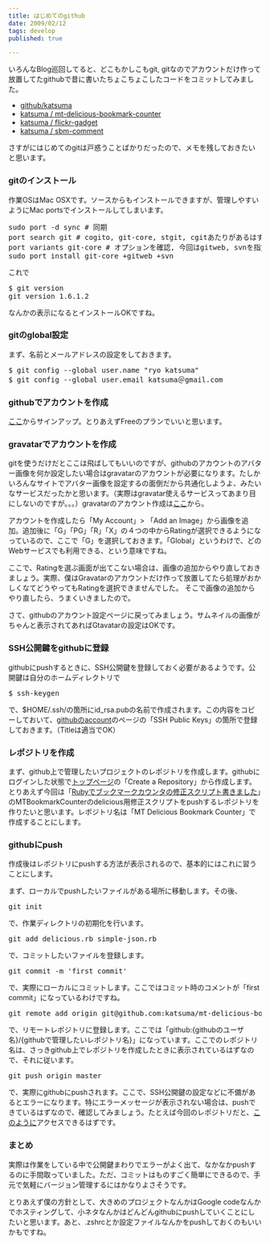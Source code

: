 ```yaml
---
title: はじめてのgithub
date: 2009/02/12
tags: develop
published: true

---
```


<p>いろんなBlog巡回してると、どこもかしこもgit, gitなのでアカウントだけ作って放置してたgithubで昔に書いたちょこちょこしたコードをコミットしてみました。</p>

<p>
<ul>
<li><a href="http://github.com/katsuma">github/katsuma</a></li>
<li><a href="http://github.com/katsuma/mt-delicious-bookmark-counter/tree/master">katsuma / mt-delicious-bookmark-counter</a></li>
<li><a href="http://github.com/katsuma/flickr-gadget/tree/master">katsuma / flickr-gadget</a></li>
<li><a href="http://github.com/katsuma/sbm-comment/tree/master">katsuma / sbm-comment</a></li>
</ul>
</p>

<p>さすがにはじめてのgitは戸惑うことばかりだったので、メモを残しておきたいと思います。</p>

<h3>gitのインストール</h3>
<p>作業OSはMac OSXです。ソースからもインストールできますが、管理しやすいようにMac portsでインストールしてしまいます。</p>

<p><pre>
sudo port -d sync # 同期
port search git # cogito, git-core, stgit, cgitあたりがあるはず. git-coreを選択
port variants git-core # オプションを確認, 今回はgitweb, svnを指定
sudo port install git-core +gitweb +svn
</pre></p>

<p>これで</p>

<pre>
$ git version 
git version 1.6.1.2
</pre>

<p>なんかの表示になるとインストールOKですね。</p>

<h3>gitのglobal設定</h3>
<p>まず、名前とメールアドレスの設定をしておきます。</p>

<p><pre>
$ git config --global user.name "ryo katsuma"
$ git config --global user.email katsuma＠gmail.com
</pre></p>

<h3>githubでアカウントを作成</h3>
<p><a href="http://github.com/plans">ここ</a>からサインアップ。とりあえずFreeのプランでいいと思います。</p>

<h3>gravatarでアカウントを作成</h3>
<p>gitを使うだけだとここは飛ばしてもいいのですが、githubのアカウントのアバター画像を何か設定したい場合はgravatarのアカウントが必要になります。たしかいろんなサイトでアバター画像を設定するの面倒だから共通化しようよ、みたいなサービスだったかと思います。（実際はgravatar使えるサービスってあまり目にしないのですが。。。）gravatarのアカウント作成は<a href="http://en.gravatar.com/signup">ここ</a>から。</p>

<p>アカウントを作成したら「My Account」> 「Add an Image」から画像を追加。追加後に「G」「PG」「R」「X」の４つの中からRatingが選択できるようになっているので、ここで「G」を選択しておきます。「Global」というわけで、どのWebサービスでも利用できる、という意味ですね。</p>

<p>ここで、Ratingを選ぶ画面が出てこない場合は、画像の追加からやり直しておきましょう。実際、僕はGravatarのアカウントだけ作って放置してたら処理がおかしくなてどうやってもRatingを選択できませんでした。 そこで画像の追加からやり直したら、うまくいきましたので。</p>

<p>さて、githubのアカウント設定ページに戻ってみましょう。サムネイルの画像がちゃんと表示されてあればGtavatarの設定はOKです。</p>

<h3>SSH公開鍵をgithubに登録</h3>
<p>githubにpushするときに、SSH公開鍵を登録しておく必要があるようです。公開鍵は自分のホームディレクトリで</p>
<p><pre>
$ ssh-keygen
</pre></p>
<p>で、$HOME/.ssh/の箇所にid_rsa.pubの名前で作成されます。この内容をコピーしておいて、<a href="https://github.com/account">githubのaccount</a>のページの「SSH Public Keys」の箇所で登録しておきます。（Titleは適当でOK）</p>

<h3>レポジトリを作成</h3>
<p>まず、github上で管理したいプロジェクトのレポジトリを作成します。githubにログインした状態で<a href="https://github.com/">トップページ</a>の「Create a Repository」から作成します。とりあえず今回は「<a href="http://blog.katsuma.tv/2008/12/delicious_bookark_counter_patch_by_ruby.html">Rubyでブックマークカウンタの修正スクリプト書きました</a>」のMTBookmarkCounterのdelicious用修正スクリプトをpushするレポジトリを作りたいと思います。レポジトリ名は「MT Delicious Bookmark Counter」で作成することにします。</p>

<h3>githubにpush</h3>
<p>作成後はレポジトリにpushする方法が表示されるので、基本的にはこれに習うことにします。</p>

<p>まず、ローカルでpushしたいファイルがある場所に移動します。その後、</p>

<p><pre>
git init
</pre></p>
<p>で、作業ディレクトリの初期化を行います。</p>

<p><pre>
git add delicious.rb simple-json.rb
</pre></p>
<p>で、コミットしたいファイルを登録します。</p>

<p><pre>
git commit -m 'first commit'
</pre></p>
<p>で、実際にローカルにコミットします。ここではコミット時のコメントが「first commit」になっているわけですね。</p>

<p><pre>
git remote add origin git@github.com:katsuma/mt-delicious-bookmark-counter.git
</pre></p>

<p>で、リモートレポジトリに登録します。ここでは「github:{githubのユーザ名}/{githubで管理したいレポジトリ名}」になっています。ここでのレポジトリ名は、さっきgithub上でレポジトリを作成したときに表示されているはずなので、それに従います。</p>

<p><pre>
git push origin master  
</pre></p>

<p>で、実際にgithubにpushされます。ここで、SSH公開鍵の設定などに不備があるとエラーになります。特にエラーメッセージが表示されない場合は、pushできているはずなので、確認してみましょう。たとえば今回のレポジトリだと、<a href="http://github.com/katsuma/mt-delicious-bookmark-counter/tree/master">このように</a>アクセスできるはずです。</p>

<h3>まとめ</h3>
<p>実際は作業をしている中で公開鍵まわりでエラーがよく出て、なかなかpushするのに手間取っていました。ただ、コミットはものすごく簡単にできるので、手元で気軽にバージョン管理するにはかなりよさそうです。</p>

<p>とりあえず僕の方針として、大きめのプロジェクトなんかはGoogle codeなんかでホスティングして、小ネタなんかはどんどんgithubにpushしていくことにしたいと思います。あと、.zshrcとか設定ファイルなんかをpushしておくのもいいかもですね。</p>



